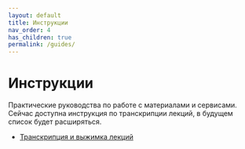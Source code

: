 ```yaml
---
layout: default
title: Инструкции
nav_order: 4
has_children: true
permalink: /guides/
---
```


# Инструкции

Практические руководства по работе с материалами и сервисами. Сейчас доступна инструкция по транскрипции лекций, в будущем список будет расширяться.

- [Транскрипция и выжимка лекций](transcription.md)

